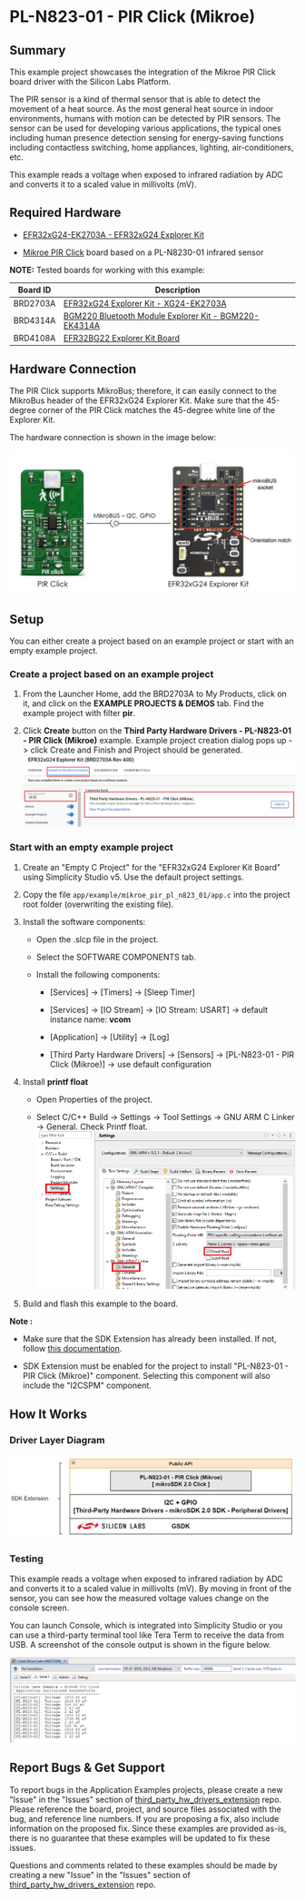 # PL-N823-01 - PIR Click (Mikroe) #

## Summary ##

This example project showcases the integration of the Mikroe PIR Click board driver with the Silicon Labs Platform.

The PIR sensor is a kind of thermal sensor that is able to detect the movement of a heat source. As the most general heat source in indoor environments, humans with motion can be detected by PIR sensors. The sensor can be used for developing various applications, the typical ones including human presence detection sensing for energy-saving functions including contactless switching, home appliances, lighting, air-conditioners, etc.

This example reads a voltage when exposed to infrared radiation by ADC and converts it to a scaled value in millivolts (mV).


## Required Hardware ##

- [EFR32xG24-EK2703A - EFR32xG24 Explorer Kit](https://www.silabs.com/development-tools/wireless/efr32xg24-explorer-kit?tab=overview)

- [Mikroe PIR Click](https://www.mikroe.com/pir-click) board based on a PL-N8230-01 infrared sensor

**NOTE:**
Tested boards for working with this example:

| Board ID | Description  |
| ---------------------- | ------ |
| BRD2703A | [EFR32xG24 Explorer Kit - XG24-EK2703A](https://www.silabs.com/development-tools/wireless/efr32xg24-explorer-kit?tab=overview)    |
| BRD4314A | [BGM220 Bluetooth Module Explorer Kit - BGM220-EK4314A](https://www.silabs.com/development-tools/wireless/bluetooth/bgm220-explorer-kit?tab=overview)  |
| BRD4108A | [EFR32BG22 Explorer Kit Board](https://www.silabs.com/development-tools/wireless/bluetooth/bg22-explorer-kit?tab=overview)  |

## Hardware Connection ##

The PIR Click supports MikroBus; therefore, it can easily connect to the MikroBus header of the EFR32xG24 Explorer Kit. Make sure that the 45-degree corner of the PIR Click matches the 45-degree white line of the Explorer Kit.

The hardware connection is shown in the image below:

![hardware_connection](image/hardware_connection.png)

## Setup ##

You can either create a project based on an example project or start with an empty example project.

### Create a project based on an example project ###

1. From the Launcher Home, add the BRD2703A to My Products, click on it, and click on the **EXAMPLE PROJECTS & DEMOS** tab. Find the example project with filter **pir**.

2. Click **Create** button on the **Third Party Hardware Drivers - PL-N823-01 - PIR Click (Mikroe)** example. Example project creation dialog pops up -> click Create and Finish and Project should be generated.
![create_project](image/create_project.png)

### Start with an empty example project ###

1. Create an "Empty C Project" for the "EFR32xG24 Explorer Kit Board" using Simplicity Studio v5. Use the default project settings.

2. Copy the file `app/example/mikroe_pir_pl_n823_01/app.c` into the project root folder (overwriting the existing file).

3. Install the software components:

    - Open the .slcp file in the project.

    - Select the SOFTWARE COMPONENTS tab.

    - Install the following components:

        - [Services] → [Timers] → [Sleep Timer]

        - [Services] → [IO Stream] → [IO Stream: USART] → default instance name: **vcom**

        - [Application] → [Utility] → [Log]

        - [Third Party Hardware Drivers] → [Sensors] → [PL-N823-01 - PIR Click (Mikroe)] → use default configuration

4. Install **printf float**

    - Open Properties of the project.

    - Select C/C++ Build → Settings → Tool Settings → GNU ARM C Linker → General. Check Printf float.
    ![install_float](image/install_float.png)

5. Build and flash this example to the board.

**Note :**

- Make sure that the SDK Extension has already been installed. If not, follow [this documentation](https://github.com/SiliconLabs/third_party_hw_drivers_extension/blob/master/README.md#how-to-add-to-simplicity-studio-ide).

- SDK Extension must be enabled for the project to install "PL-N823-01 - PIR Click (Mikroe)" component. Selecting this component will also include the "I2CSPM" component.

## How It Works ##

### Driver Layer Diagram ###

![software_layer](image/software_layer.png)

### Testing ###

This example reads a voltage when exposed to infrared radiation by ADC and converts it to a scaled value in millivolts (mV). By moving in front of the sensor, you can see how the measured voltage values change on the console screen.

You can launch Console, which is integrated into Simplicity Studio or you can use a third-party terminal tool like Tera Term to receive the data from USB. A screenshot of the console output is shown in the figure below.

![console_log](image/console_log.png)

## Report Bugs & Get Support ##

To report bugs in the Application Examples projects, please create a new "Issue" in the "Issues" section of [third_party_hw_drivers_extension](https://github.com/SiliconLabs/third_party_hw_drivers_extension) repo. Please reference the board, project, and source files associated with the bug, and reference line numbers. If you are proposing a fix, also include information on the proposed fix. Since these examples are provided as-is, there is no guarantee that these examples will be updated to fix these issues.

Questions and comments related to these examples should be made by creating a new "Issue" in the "Issues" section of [third_party_hw_drivers_extension](https://github.com/SiliconLabs/third_party_hw_drivers_extension) repo.